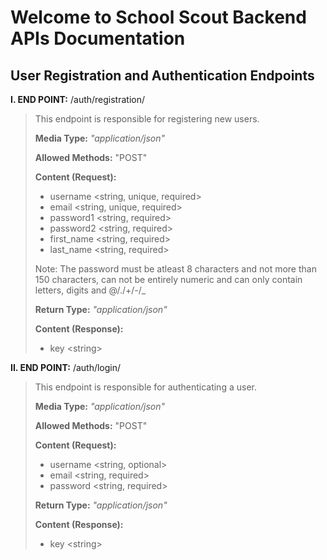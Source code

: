 # Welcome to School Scout Backend APIs Documentation

## User Registration and Authentication Endpoints

**I. END POINT:** /auth/registration/

> This endpoint is responsible for registering new users.
>
> **Media Type:** *"application/json"*
>
> **Allowed Methods:** "POST"
>
> **Content (Request):**
>
> * username \<string, unique, required>
> * email \<string, unique, required>
> * password1 \<string, required>
> * password2 \<string, required>
> * first_name \<string, required>
> * last_name \<string, required> 
> 
> Note: The password must be atleast 8 characters and not more than 150 characters, can not be entirely numeric and can only contain letters, digits and @/./+/-/_ 
> 
> **Return Type:** *"application/json"*
>
> **Content (Response):**
> * key \<string>

**II. END POINT:** /auth/login/

> This endpoint is responsible for authenticating a user.
>
> **Media Type:** *"application/json"*
>
> **Allowed Methods:** "POST"
>
> **Content (Request):**
>
> * username \<string, optional>
> * email \<string, required>
> * password \<string, required>
> 
> **Return Type:** *"application/json"*
>
> **Content (Response):**
> * key \<string>
